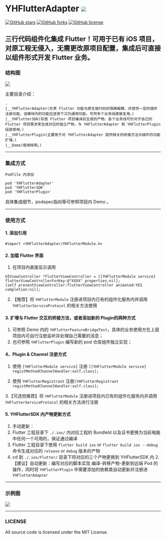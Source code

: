 # YHFlutterAdapter ![](http://git.oschina.net/NSLogHeng/imageFiles/raw/master/codeAvatar.png)

[![GitHub stars](https://img.shields.io/github/stars/jiisd/YHFlutterAdapter.svg)](https://github.com/jiisd/YHFlutterAdapter/stargazers)
[![GitHub forks](https://img.shields.io/github/forks/jiisd/YHFlutterAdapter.svg)](https://github.com/jiisd/YHFlutterAdapter/network)
[![GitHub license](https://img.shields.io/github/license/jiisd/YHFlutterAdapter.svg)](https://github.com/jiisd/YHFlutterAdapter/blob/master/LICENSE)

## 三行代码组件化集成 Flutter！可用于已有 iOS 项目，对原工程无侵入，无需更改原项目配置，集成后可直接以组件形式开发 Flutter 业务。
 

### 结构图

![](https://raw.githubusercontent.com/jiisd/YHFlutterAdapter/master/diagram.png)

 
主要目录介绍：

```
.
|__YHFlutterAdapter(负责 Flutter 功能与原生端代码的隔离解耦，并提供一定的插件注册功能，该模块内的功能应逐渐下沉为通用功能，可供多个业务线直接复用。)
|__YHFlutterSDK(存放 Flutter 项目编译后生成的产物，各个业务线可针对于自己的 Flutter 项目需求来生成对应的独立产物，与 YHFlutterAdapter 和 YHFlutterPlugin 组装使用。)
|__YHFlutterPlugin(主要用于对 YHFlutterAdapter 提供相关的桥接方法与插件的功能扩增。)
|__Demo(使用样例。)
```
-----

### 集成方式
```
Podfile 内添加

pod 'YHFlutterAdapter'
pod 'YHFlutterSDK'
pod 'YHFlutterPlugin'

```
具体集成细节，podspec指向等可参照项目内 Demo 。

-----

### 使用方式
#### 1. 添加引用

```
#import <YHFlutterAdapter/YHFlutterModule.h>
```

#### 2. 加载 Flutter 界面

1. 在项目内直接显示调用
```
UIViewController *flutterViewController = [[YHFlutterModule service] flutterViewControllerForKey:@"XXXX" properties:nil];
[self presentViewController:flutterViewController animated:YES completion:nil];
```
2. 【推荐】将 ``YHFlutterModule`` 注册进项目内已有的组件化服务内并调用 ``YHFlutterServiceProtocol`` 的相关方法使用

#### 3. 扩增与 Flutter 交互的桥接方法，或者添加新的 Plugin的两种方式

1. 可参照 Demo 内的 ``YHFlutterFeatureBridgeTest``，具体的业务使用方在上层项目内可自行注册监听并处理自己需要的消息；
2. 也可参照 ``YHFlutterPlugin`` 编写新的 pod 仓库组件独立实现；

#### 4、Plugin & Channel 注册方式

1. 使用 `[YHFlutterModule service]` 注册 ``[[YHFlutterModule service] registMethodChannelHandler:self.class];``

2. 使用 ``YHFlutterRegistrant`` 注册``[YHFlutterRegistrant registMethodChannelHandler:self.class];``

3.【可选但推荐】将 ``YHFlutterModule`` 注册进项目内已有的组件化服务内并调用 ``YHFlutterServiceProtocol`` 的相关方法进行注册

#### 5. YHFlutterSDK 内产物更新方式
1. 手动更新：
 1. Flutter 工程目录下 ``./.ios/`` 内对应工程的 BundleId 以及证书更换为当前电脑中任何一个可用的，保证通过编译
 2. Flutter 工程目录下使用 ``flutter build ios`` or ``flutter build ios --debug`` 命令生成对应的 ``release`` or ``debug`` 版本的产物
 3. cd 到 ``./.ios/Flutter/`` 目录下将对应的三个产物更换到 YHFlutterSDK 内
2.【建议】自动更新：编写对应的脚本实现 编译-转移产物-更新到远端 Pod 的操作，同时将 ``YHFlutterPlugin`` 中需要添加的依赖类自动更新并注册进 ``YHFlutterAdapter ``

-----
### 示例图

![](https://raw.githubusercontent.com/jiisd/YHFlutterAdapter/master/demoGif.gif)

-----
### LICENSE

All source code is licensed under the MIT License.




​    
